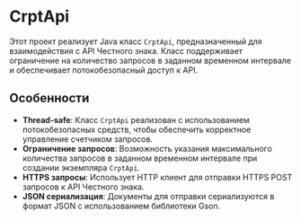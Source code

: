 # CrptApi

Этот проект реализует Java класс `CrptApi`, предназначенный для взаимодействия с API Честного знака. Класс поддерживает ограничение на количество запросов в заданном временном интервале и обеспечивает потокобезопасный доступ к API.

## Особенности

- **Thread-safe**: Класс `CrptApi` реализован с использованием потокобезопасных средств, чтобы обеспечить корректное управление счетчиком запросов.
- **Ограничение запросов**: Возможность указания максимального количества запросов в заданном временном интервале при создании экземпляра `CrptApi`.
- **HTTPS запросы**: Использует HTTP клиент для отправки HTTPS POST запросов к API Честного знака.
- **JSON сериализация**: Документы для отправки сериализуются в формат JSON с использованием библиотеки Gson.
